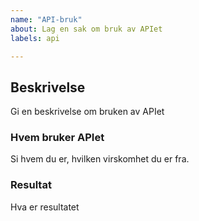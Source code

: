 ```yaml
---
name: "API-bruk"
about: Lag en sak om bruk av APIet
labels: api

---
```


## Beskrivelse
Gi en beskrivelse om bruken av APIet

### Hvem bruker APIet
Si hvem du er, hvilken virskomhet du er fra. 

### Resultat
Hva er resultatet
